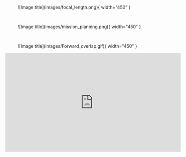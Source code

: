 
<figure markdown>
  ![Image title](images/focal_length.png){ width="450" }
  <figcaption> </figcaption>
</figure>

<br/>

<figure markdown>
  ![Image title](images/mission_planning.png){ width="450" }
  <figcaption> </figcaption>
</figure>

<br/>

<figure markdown>
  ![Image title](images/Forward_overlap.gif){ width="450" }
  <figcaption> </figcaption>
</figure>



<iframe width="560" height="315" src="https://www.youtube.com/embed/bTIgjjeYtWY" title="YouTube video player" frameborder="0" allow="accelerometer; autoplay; clipboard-write; encrypted-media; gyroscope; picture-in-picture; web-share" allowfullscreen></iframe>
